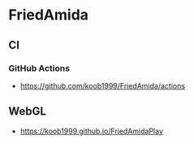 # FriedAmida



## CI

### GitHub Actions

- https://github.com/koob1999/FriedAmida/actions



## WebGL

- https://koob1999.github.io/FriedAmidaPlay

